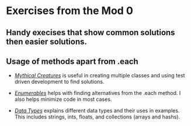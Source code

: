 # Exercises from the Mod 0
## Handy execises that show common solutions then easier solutions.
## Usage of methods apart from .each
- *[Mythical Creatures](https://github.com/aevans27/mod-1-be-exercises/tree/main/ruby_exercises/mythical-creatures)* is useful in creating multiple classes and using test driven development to find solutions.
- *[Enumerables](https://github.com/aevans27/mod-1-be-exercises/tree/main/ruby_exercises/enumerables)* helps with finding alternatives from the .each method.  I also helps minimize code in most cases.

- *[Data Types](https://github.com/aevans27/mod-1-be-exercises/tree/main/ruby_exercises/data-types)* explains different data types and their uses in examples. This includes strings, ints, floats, and collections (arrays and hashs).

